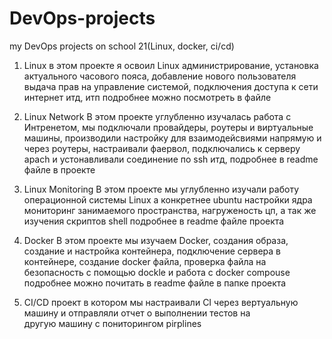 # DevOps-projects
my DevOps projects on school 21(Linux, docker, ci/cd)

1. Linux
   в этом проекте я освоил Linux администрирование, установка актуального часового пояса, добавление нового пользователя
   выдача прав на управление системой, подключения доступа к сети интернет итд, итп подробнее можно посмотреть    в файле

2. Linux Network
   В этом проекте углубленно изучалась работа с Интренетом, мы подключали провайдеры, роутеры и виртуальные       машины, производили настройку для взаимодейсвиями напрямую и через роутеры, настраивали фаервол,               подключались к серверу apach и устонавливали соединение по ssh итд, подробнее в readme файле в проекте

3. Linux Monitoring
   В этом проекте мы углубленно изучали работу операционной системы Linux а конкретнее ubuntu настройки ядра
   мониторинг занимаемого пространства, нагруженость цп, а так же изучения скриптов shell подробнее в readme      файле проекта

4. Docker
   В этом проекте мы изучаем Docker, создания образа, создание и настройка контейнера, подключение сервера в      контейнере, создание docker файла, проверка файла на безопасность с помощью dockle и работа с docker           compouse подробнее можно почитать в readme файле в папке проекта 

5. CI/CD
   проект в котором мы настраивали CI через вертуальную машину и отправляли отчет о выполнении тестов на       
   другую машину с пониторингом pirplines
